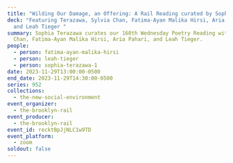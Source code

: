 ```yaml
---
title: "Wilding Our Damage, an Offering: A Rail Reading curated by Sophia Terazawa"
deck: "Featuring Terazawa, Sylvia Chan, Fatima-Ayan Malika Hirsi, Aria Pahari,
  and Leah Tieger "
summary: Sophia Terazawa curates our 160th Wednesday Poetry Reading with Sylvia
  Chan, Fatima-Ayan Malika Hirsi, Aria Pahari, and Leah Tieger.
people:
  - person: fatima-ayan-malika-hirsi
  - person: leah-tieger
  - person: sophia-terazawa-1
date: 2023-11-29T13:00:00-0500
end_date: 2023-11-29T14:30:00-0500
series: 952
collections:
  - the-new-social-environment
event_organizer:
  - the-brooklyn-rail
event_producer:
  - the-brooklyn-rail
event_id: recktBpJjNLC1w9TD
event_platform:
  - zoom
soldout: false
---
```

